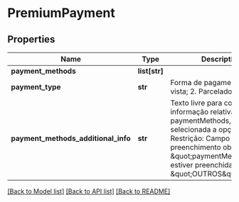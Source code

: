 # PremiumPayment

## Properties
Name | Type | Description | Notes
------------ | ------------- | ------------- | -------------
**payment_methods** | **list[str]** |  | 
**payment_type** | **str** | Forma de pagamento: 1. A vista; 2. Parcelado; 3. Ambos  | 
**payment_methods_additional_info** | **str** | Texto livre para complementar informação relativa ao paymentMethods, quando for selecionada a opção &#x27;Outros&#x27;. Restrição: Campo de preenchimento obrigatório se \&quot;paymentMethods\&quot; estiver preenchida a opção \&quot;OUTROS\&quot;  | [optional] 

[[Back to Model list]](../README.md#documentation-for-models) [[Back to API list]](../README.md#documentation-for-api-endpoints) [[Back to README]](../README.md)

